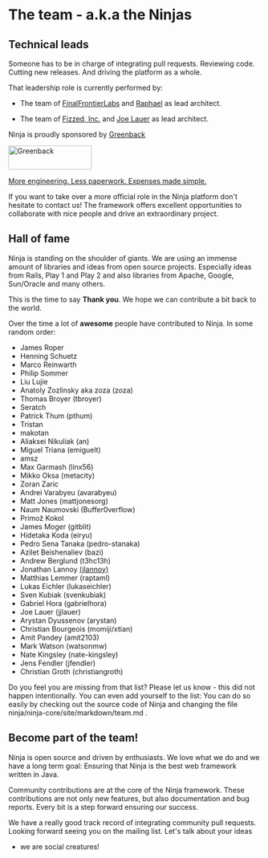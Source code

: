 The team - a.k.a the Ninjas
===========================

Technical leads
---------------

Someone has to be in charge of integrating pull requests. Reviewing code. Cutting
new releases. And driving the platform as a whole.

That leadership role is currently performed by:

 * The team of [FinalFrontierLabs](http://www.finalfrontierlabs.com) 
   and [Raphael](http://raphaelbauer.com) as lead architect.

 * The team of [Fizzed, Inc.](http://fizzed.com) and [Joe Lauer](http://lauer.bz)
   as lead architect.

Ninja is proudly sponsored by <a href="https://www.greenback.com">Greenback</a>

<a href="https://www.greenback.com" title="Greenback - Expenses made simple"><img src="https://www.greenback.com/assets/images/logo-greenback.png" height="48" width="166" alt="Greenback" /></a>

<a href="https://www.greenback.com" title="Greenback - Expenses made simple">More engineering. Less paperwork. Expenses made simple.</a>

If you want to take over a more official role in the Ninja platform don't hesitate
to contact us! The framework offers excellent
opportunities to collaborate with nice people and drive an extraordinary project.

Hall of fame
------------

Ninja is standing on the shoulder of giants. 
We are using an immense amount of libraries and ideas from open source projects.
Especially ideas from Rails, Play 1 and Play 2 and also 
libraries from Apache, Google, Sun/Oracle and many others.

This is the time to say **Thank you**. We hope we can contribute a bit back to the world.

Over the time a lot of **awesome** people have
contributed to Ninja. In some random order:

 * James Roper
 * Henning Schuetz
 * Marco Reinwarth
 * Philip Sommer
 * Liu Lujie
 * Anatoly Zozlinsky aka zoza (zoza)
 * Thomas Broyer (tbroyer)
 * Seratch
 * Patrick Thum (pthum)
 * Tristan
 * makotan
 * Aliaksei Nikuliak (an)
 * Miguel Triana (emiguelt)
 * amsz
 * Max Garmash (linx56)
 * Mikko Oksa (metacity)
 * Zoran Zaric
 * Andrei Varabyeu (avarabyeu)
 * Matt Jones (mattjonesorg)
 * Naum Naumovski (Buffer0verflow)
 * Primož Kokol
 * James Moger (gitblit)
 * Hidetaka Koda (eiryu)
 * Pedro Sena Tanaka (pedro-stanaka)
 * Azilet Beishenaliev (bazi)
 * Andrew Berglund (t3hc13h)
 * Jonathan Lannoy [(jlannoy)](https://github.com/jlannoy)
 * Matthias Lemmer (raptaml)
 * Lukas Eichler (lukaseichler)
 * Sven Kubiak (svenkubiak)
 * Gabriel Hora (gabrielhora)
 * Joe Lauer (jjlauer)
 * Arystan Dyussenov (arystan)
 * Christian Bourgeois (momiji/xtian)
 * Amit Pandey (amit2103)
 * Mark Watson (watsonmw)
 * Nate Kingsley (nate-kingsley)
 * Jens Fendler (jfendler)
 * Christian Groth (christiangroth)
 
<div class="alert alert-info">
Do you feel you are missing from that list? Please let us know - this did not happen
intentionally. You can even add yourself to the list:
You can do so easily by checking out the source code of Ninja and changing the file
ninja/ninja-core/site/markdown/team.md .
</div>

Become part of the team!
------------------------

Ninja is open source and driven by enthusiasts. We love what we
do and we have a long term goal: Ensuring that Ninja is the best web framework
written in Java.

Community contributions are at the core of the Ninja framework.
These contributions are not only new features,
but also documentation and bug reports. Every bit is a step 
forward ensuring our success.

We have a really good track record of integrating community pull requests.
Looking forward seeing you on the mailing list. Let's talk about your ideas
 - we are social creatures!
